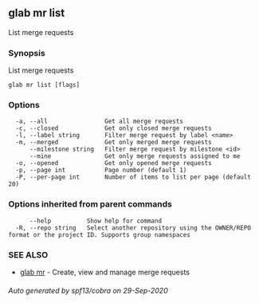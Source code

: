 ## glab mr list

List merge requests

### Synopsis

List merge requests

```
glab mr list [flags]
```

### Options

```
  -a, --all                Get all merge requests
  -c, --closed             Get only closed merge requests
  -l, --label string       Filter merge request by label <name>
  -m, --merged             Get only merged merge requests
      --milestone string   Filter merge request by milestone <id>
      --mine               Get only merge requests assigned to me
  -o, --opened             Get only opened merge requests
  -p, --page int           Page number (default 1)
  -P, --per-page int       Number of items to list per page (default 20)
```

### Options inherited from parent commands

```
      --help          Show help for command
  -R, --repo string   Select another repository using the OWNER/REPO format or the project ID. Supports group namespaces
```

### SEE ALSO

* [glab mr](glab_mr.md)	 - Create, view and manage merge requests

###### Auto generated by spf13/cobra on 29-Sep-2020
